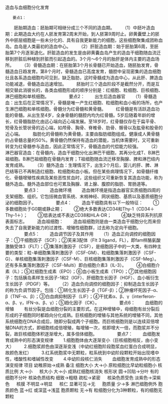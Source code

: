 造血与血细胞分化发育
 
 	　　要点1：
　　胚胎期造血：胚胎期可相继分成三个不同的造血期。
　　（1）中胚叶造血期：此期造血大约在人胚发育第2周末开始，到人胚第9周时止。卵黄囊壁上的胚外中胚层细胞是一些未分化的、具有自我更新能力的细胞，这些细胞聚集成团称血岛。血岛是人类最初的造血中心。
　　（2）肝脏造血期：始于胚胎第6周，至胚胎第7个月逐渐退化。肝脏造血的发生是由卵黄囊血岛产生的造血干细胞随血流迁移到肝脏后种植到肝脏而引起造血的。3个月～6个月的胎肝是体内主要的造血场所。
　　（3）骨髓造血期：在胚胎第3个月长骨髓已开始造血，随胚胎发育，骨髓造血日趋发育。第8个月时，骨髓造血已高度发育，髓腔中呈现密集的造血细胞灶且各系造血细胞均可见到，缺乏脂肪，这时骨髓成为造血中心，从此肝、脾造血功能减退，骨髓造血迅速增加。
　　胚胎时三个造血阶段不是截然分开，而是互相交替此消彼长的，各类血细胞形成的顺序分别是：红细胞、粒细胞、巨核细胞、淋巴细胞和单核细胞。
　　
　　要点2：
　　出生后造血器官
　　（1）骨髓造血：出生后在正常情况下，骨髓是唯一产生红细胞、粒细胞和血小板的场所，也产生淋巴细胞和单核细胞。骨髓分为红骨髓和黄骨髓。
　　红骨髓是有活跃造血功能的骨髓。从出生至4岁，全身骨髓的髓腔内均为红骨髓。5岁后随着年龄的增长，红骨髓脂肪化由远心端向近心端发展。至18岁时，红骨髓仅存在于扁平骨、短骨及长管状骨的近心端，如颅骨、胸骨、脊椎骨、肋骨、髂骨以及肱骨和股骨的近心端。
　　脂肪化的骨髓称为黄骨髓，主要由脂肪细胞组成。健康成人黄骨髓约占骨髓总量的50%。黄骨髓仍然保持有造血的潜能，当机体需要时，又可重新转变为红骨髓参与造血，因此正常情况下，骨髓造血的代偿能力较强。
　　（2）淋巴器官造血：在骨髓内，造血干细胞分化出淋巴干细胞，其再分化成T、B淋巴祖细胞。B淋巴祖细胞在骨髓内发育；T祖细胞随血流迁移至胸腺、脾和淋巴结内发育成熟。
　　（3）髓外造血：生理情况下，出生2个月后，婴儿的肝、脾、淋巴结等已不再制造红细胞、粒细胞和血小板。但在某些病理情况下，如骨髓纤维化、骨髓增殖性疾病及某些恶性贫血时，这些组织又可重新恢复其造血功能，称为髓外造血。髓外造血部位也可累及胸腺、肾上腺、腹腔的脂肪、胃肠道等。
　　
　　要点3：
　　造血微环境
　　造血微环境是指造血器官实质细胞四周的支架细胞、组织。它包括微血管系统、末梢神经、网状细胞、基质以及基质细胞分泌的细胞因子。
　　
　　要点4：
　　造血干细胞具有以下一般特征：
　　①多数细胞处于G0期或静止期；
　　②绝大多数表达CD34和Thy-1（CD34＋Thy-1＋）； 
　　③低表达或不表达CD38和HLA-DR；
　　④缺乏特异系列抗原表面标志。
　　造血祖细胞：
　　造血祖细胞则是由一类造血干细胞分化而来但失去了自我更新能力的过渡性、增殖性细胞群，过去称为定向干细胞。
　　
　　要点5：
　　造血调节因子及其作用
　　（1）造血正向调控的细胞因子：①干细胞因子（SCF）；②芙来3配体（Flt 3 ligand，FL），即fam样酪氨酸激酶受体3（FLT）；③集落刺激因子（CSF），是细胞因子中的一大类，有四种主要的类型：粒-单细胞集落刺激因子（CSF-GM）、粒细胞集落刺激因子（CSF-G）、单核细胞集落刺激因子（CSF-M）、巨核细胞集落刺激因子（CSF-Meg）。还有多系集落刺激因子（CSF-Multi）即白细胞介素3（IL-3）。
　　④白细胞介素（IL）；⑤红细胞生成素（EPO）；⑥血小板生成素（TPO）；⑦其他细胞因子：包括胰岛素样生长因子-1和2（IGF）、肝细胞生长因子（HGF）、血小板衍生生长因子（PDGF）等。
　　（2）造血负向调控的细胞因子：抑制造血生长因子的称为负调节因子。包括：①转化生长因子-β（TGF-β）；②肿瘤坏死因子-α、β（TNF-α、β）；③白血病抑制因子（LIF）；④干扰素α、β、γ（interferon-α、β、γ，IFN-α、β、γ）；⑤趋化因子（CK）。
　　
　　要点6：
　　血细胞的增殖
　　有丝分裂是血细胞分裂的主要形式。在这种增殖中，母细胞有丝分裂后形成的子细胞同时都趋向分化成熟。巨核细胞的增殖与其他系统的增殖不同，其他系统细胞在DNA合成后，随即分裂成两个子细胞。而巨核细胞则是以连续双倍增殖DNA的方式，即细胞核成倍增殖，每增殖一次，核即增大一倍，而胞浆并不分裂，故巨核细胞体积逐渐增大，属多倍体细胞。
　　
　　要点7：
　　血细胞发育成熟中的形态演变规律
　　1.细胞胞体由大逐渐变小（巨核细胞相反，由小变大）
　　2.细胞浆颜色由深逐渐变浅（中幼红细胞阶段胞浆血红蛋白合成明显，故颜色发红） 
　　3.红系统胞浆中无颗粒，粒系统到中幼阶段颗粒开始出现嗜中性，嗜酸性和嗜碱性改变
　　4.中幼阶段核仁消失
　　血细胞发育成熟中的形态演变规律
项目	幼稚原始→成熟	备注
细胞大小	大→小	原粒细胞比早幼粒细胞小
核质比例	大→小	　
核大小	大→小	成熟红细胞核消失
核形状	圆→凹陷→分叶	有的细胞不分叶
核染色质结构	细致→粗糙
疏松→紧密	　
核染色质受色	淡紫色→深紫色	　
核膜	不明显→明显	　
核仁	显著可见→无	　
胞质量	少→多	淋巴细胞例外
胞质颜色	蓝→红	或深蓝→浅蓝
胞质颗粒	无→有	粒细胞分化为3种颗粒，有的细胞无颗粒
　　	 


